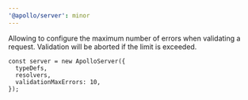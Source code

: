 ```yaml
---
'@apollo/server': minor
---
```


Allowing to configure the maximum number of errors when validating a request.
Validation will be aborted if the limit is exceeded.

```
const server = new ApolloServer({
  typeDefs,
  resolvers,
  validationMaxErrors: 10,
});
